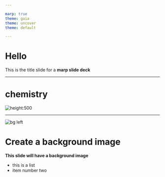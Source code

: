 ```yaml
--- 

marp: true
theme: gaia
theme: uncover
theme: default 

--- 
```


# Hello 

This is the title slide for a **marp slide deck** 

---

# chemistry 

![height:500](https://www.thoughtco.com/thmb/bcj-0Qw8kGp6JQPryxb6vrr5Cc4=/1500x0/filters:no_upscale():max_bytes(150000):strip_icc():format(webp)/GettyImages-545286316-433dd345105e4c6ebe4cdd8d2317fdaa.jpg) 

---

![bg left](https://cdn.pixabay.com/photo/2024/01/07/10/56/belem-tower-8492812_1280.jpg)

# **Create a background image**

**This slide will have a background image** 

- this is a list
- item number two  